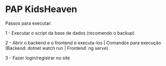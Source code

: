 # PAP KidsHeaven

Passos para executar:

1 - Executar o script da base de dados (recomendo o backup)

2 - Abrir o backend e o frontend e executa-los | Comandos para execução (Backend: dotnet watch run | Frontend: ng serve) 

3 - Fazer login/registrar no site


